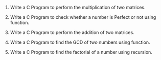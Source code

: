 
1. Write a C Program to perform the multiplication of two matrices.

2. Write a C Program to check whether a number is Perfect or not using function.

3. Write a C Program to perform the addition of two matrices.

4. Write a C Program to find the GCD of two numbers using function.

5. Write a C Program to find the factorial of a number using recursion.